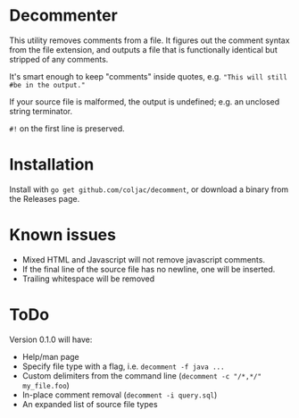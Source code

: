 # Decommenter

This utility removes comments from a file. It figures out the comment syntax from the file extension, and outputs a file that is functionally identical but stripped of any comments.

It's smart enough to keep "comments" inside quotes, e.g. `"This will still #be in the output."`

If your source file is malformed, the output is undefined; e.g. an unclosed string terminator.

`#!` on the first line is preserved.

# Installation

Install with `go get github.com/coljac/decomment`, or download a binary from the Releases page.

# Known issues

- Mixed HTML and Javascript will not remove javascript comments.
- If the final line of the source file has no newline, one will be inserted.
- Trailing whitespace will be removed

# ToDo

Version 0.1.0 will have:

- Help/man page
- Specify file type with a flag, i.e. `decomment -f java ...`
- Custom delimiters from the command line (`decomment -c "/*,*/" my_file.foo`)
- In-place comment removal (`decomment -i query.sql`) 
- An expanded list of source file types
